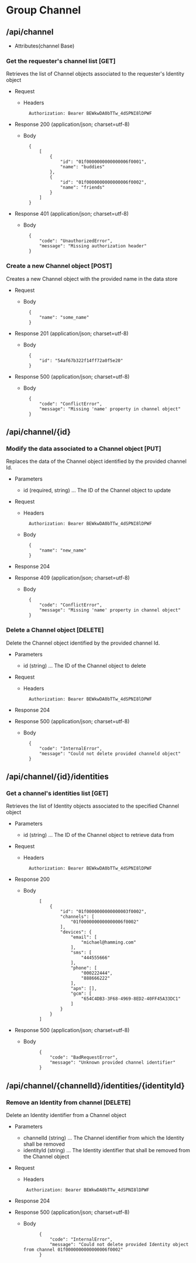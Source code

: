 # Group Channel

## /api/channel

+ Attributes(channel Base)

### Get the requester's channel list [GET]

Retrieves the list of Channel objects associated to the requester's Identity object

+ Request

    + Headers

            Authorization: Bearer BEWkwDA0bTTw_4dSPNI8lDPWF


+ Response 200 (application/json; charset=utf-8)

    + Body

            {
                [
                    {
                        "id": "01f0000000000000006f0001",
                        "name": "buddies"
                    },
                    {
                        "id": "01f0000000000000006f0002",
                        "name": "friends"
                    }
                ]
            }

+ Response 401 (application/json; charset=utf-8)

    + Body

            {
                "code": "UnauthorizedError",
                "message": "Missing authorization header"
            }

### Create a new Channel object [POST]

Creates a new Channel object with the provided name in the data store

+ Request

    + Body

            {
                "name": "some_name"
            }

+ Response 201 (application/json; charset=utf-8)

    + Body

            {
                "id": "54af67b322f14ff72a0f5e20"
            }

+ Response 500 (application/json; charset=utf-8)

    + Body

            {
                "code": "ConflictError",
                "message": "Missing 'name' property in channel object"
            }

## /api/channel/{id}

### Modify the data associated to a Channel object [PUT]

Replaces the data of the Channel object identified by the provided channel Id.

+ Parameters
    + id (required, string) ... The ID of the Channel object to update

+ Request

    + Headers

            Authorization: Bearer BEWkwDA0bTTw_4dSPNI8lDPWF

    + Body

            {
                "name": "new_name"
            }

+ Response 204

+ Response 409 (application/json; charset=utf-8)

    + Body

            {
                "code": "ConflictError",
                "message": "Missing 'name' property in channel object"
            }

### Delete a Channel object [DELETE]

Delete the Channel object identified by the provided channel Id.

+ Parameters
    + id (string) ... The ID of the Channel object to delete

+ Request

    + Headers

            Authorization: Bearer BEWkwDA0bTTw_4dSPNI8lDPWF

+ Response 204

+ Response 500 (application/json; charset=utf-8)

    + Body

            {
                "code": "InternalError",
                "message": "Could not delete provided channeld object"
            }

## /api/channel/{id}/identities

### Get a channel's identities list [GET]

Retrieves the list of Identity objects associated to the specified Channel object

+ Parameters
    + id (string) ... The ID of the Channel object to retrieve data from

+ Request

    + Headers

            Authorization: Bearer BEWkwDA0bTTw_4dSPNI8lDPWF

+ Response 200

    + Body

                [
                    {
                        "id": "01f0000000000000003f0002",
                        "channels": [
                            "01f0000000000000006f0002"
                        ],
                        "devices": {
                            "email": [
                                "michael@hamming.com"
                            ],
                            "sms": [
                                "444555666"
                            ],
                            "phone": [
                                "000222444",
                                "888666222"
                            ],
                            "apn": [],
                            "gcm": [
                                "654C4DB3-3F68-4969-8ED2-40FF45A33DC1"
                            ]
                        }
                    }
                ]

+ Response 500 (application/json; charset=utf-8)

    + Body

                {
                    "code": "BadRequestError",
                    "message": "Unknown provided channel identifier"
                }

## /api/channel/{channelId}/identities/{identityId}

### Remove an Identity from channel [DELETE]

Delete an Identity identifier from a Channel object

+ Parameters
    + channelId (string) ... The Channel identifier from which the Identity shall be removed
    + identityId (string) ... The Identity identifier that shall be removed from the Channel object

+ Request

     + Headers

            Authorization: Bearer BEWkwDA0bTTw_4dSPNI8lDPWF

+ Response 204

+ Response 500 (application/json; charset=utf-8)

    + Body

                {
                    "code": "InternalError",
                    "message": "Could not delete provided Identity object from channel 01f0000000000000006f0002"
                }
